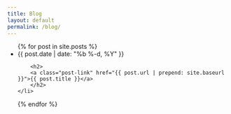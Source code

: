 ```yaml
---
title: Blog
layout: default
permalink: /blog/
---
```


<ul class="post-list">
{% for post in site.posts %}
	<li>
		<span class="post-meta">{{ post.date | date: "%b %-d, %Y" }}</span>

		<h2>
		<a class="post-link" href="{{ post.url | prepend: site.baseurl }}">{{ post.title }}</a>
		</h2>
	</li>
{% endfor %}
</ul>

<!--<p class="rss-subscribe">subscribe <a href="{{ "/feed.xml" | prepend: site.baseurl }}">via RSS</a></p>-->

